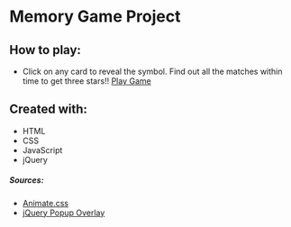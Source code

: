 # Memory Game Project

## How to play:
* Click on any card to reveal the symbol. Find out all the matches within time to get three stars!! [Play Game](https://daphnedeng.github.io/memory_matching_game/)

## Created with:
* HTML
* CSS
* JavaScript
* jQuery

##### Sources:
* [Animate.css](https://daneden.github.io/animate.css/)
* [jQuery Popup Overlay](http://dev.vast.com/jquery-popup-overlay/)



